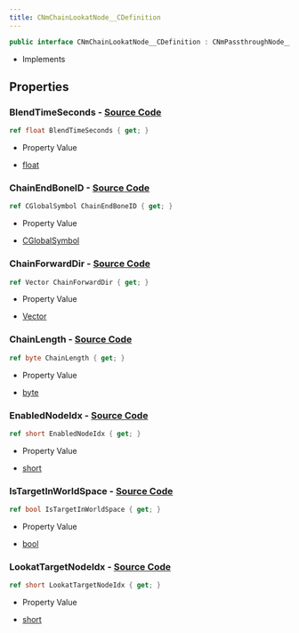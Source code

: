 ```yaml
---
title: CNmChainLookatNode__CDefinition
---
```


```csharp
public interface CNmChainLookatNode__CDefinition : CNmPassthroughNode__CDefinition, CNmPoseNode__CDefinition, CNmGraphNode__CDefinition, ISchemaClass<CNmGraphNode__CDefinition>, ISchemaClass<CNmPoseNode__CDefinition>, ISchemaClass<CNmPassthroughNode__CDefinition>, ISchemaClass<CNmChainLookatNode__CDefinition>, ISchemaField, ISchemaClass, INativeHandle
```

- Implements

## Properties

### **BlendTimeSeconds** - [Source Code](https://github.com/swiftly-solution/swiftlys2/blob/main/managed/src/SwiftlyS2.Generated/Schemas/Interfaces/CNmChainLookatNode__CDefinition.cs#L22)

```csharp
ref float BlendTimeSeconds { get; }
```

- Property Value

- [float](https://learn.microsoft.com/dotnet/api/system.single)

### **ChainEndBoneID** - [Source Code](https://github.com/swiftly-solution/swiftlys2/blob/main/managed/src/SwiftlyS2.Generated/Schemas/Interfaces/CNmChainLookatNode__CDefinition.cs#L16)

```csharp
ref CGlobalSymbol ChainEndBoneID { get; }
```

- Property Value

- [CGlobalSymbol](/docs/api/shared/natives/cglobalsymbol)

### **ChainForwardDir** - [Source Code](https://github.com/swiftly-solution/swiftlys2/blob/main/managed/src/SwiftlyS2.Generated/Schemas/Interfaces/CNmChainLookatNode__CDefinition.cs#L28)

```csharp
ref Vector ChainForwardDir { get; }
```

- Property Value

- [Vector](/docs/api/shared/natives/vector)

### **ChainLength** - [Source Code](https://github.com/swiftly-solution/swiftlys2/blob/main/managed/src/SwiftlyS2.Generated/Schemas/Interfaces/CNmChainLookatNode__CDefinition.cs#L24)

```csharp
ref byte ChainLength { get; }
```

- Property Value

- [byte](https://learn.microsoft.com/dotnet/api/system.byte)

### **EnabledNodeIdx** - [Source Code](https://github.com/swiftly-solution/swiftlys2/blob/main/managed/src/SwiftlyS2.Generated/Schemas/Interfaces/CNmChainLookatNode__CDefinition.cs#L20)

```csharp
ref short EnabledNodeIdx { get; }
```

- Property Value

- [short](https://learn.microsoft.com/dotnet/api/system.int16)

### **IsTargetInWorldSpace** - [Source Code](https://github.com/swiftly-solution/swiftlys2/blob/main/managed/src/SwiftlyS2.Generated/Schemas/Interfaces/CNmChainLookatNode__CDefinition.cs#L26)

```csharp
ref bool IsTargetInWorldSpace { get; }
```

- Property Value

- [bool](https://learn.microsoft.com/dotnet/api/system.boolean)

### **LookatTargetNodeIdx** - [Source Code](https://github.com/swiftly-solution/swiftlys2/blob/main/managed/src/SwiftlyS2.Generated/Schemas/Interfaces/CNmChainLookatNode__CDefinition.cs#L18)

```csharp
ref short LookatTargetNodeIdx { get; }
```

- Property Value

- [short](https://learn.microsoft.com/dotnet/api/system.int16)

